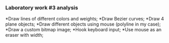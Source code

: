 ### Laboratory work #3 analysis

*Draw lines of different colors and weights;
*Draw Bezier curves;
*Draw 4 plane objects; 
*Draw different objects using mouse (polyline in my case);
*Draw a custom bitmap image;
*Hook keyboard input;
*Use mouse as an eraser with width;
